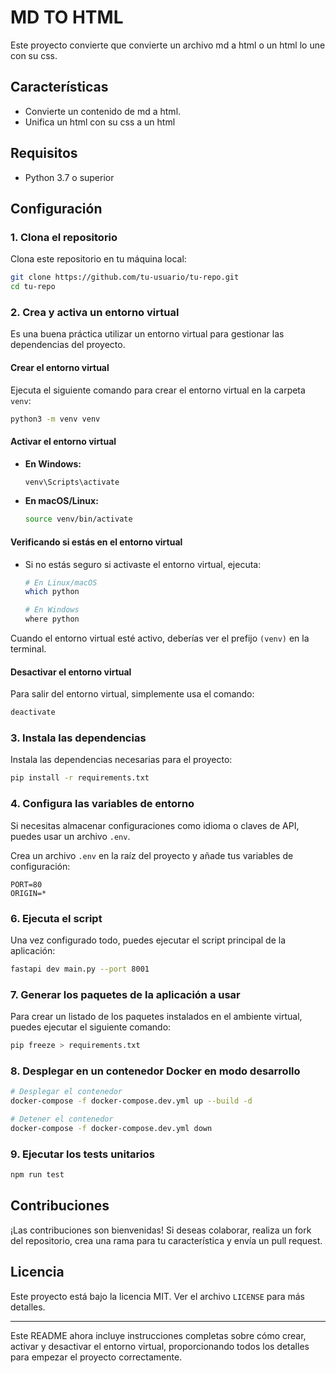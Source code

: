 # MD TO HTML

Este proyecto convierte que convierte un archivo md a html o un html lo une con su css.

## Características

- Convierte un contenido de md a html.
- Unifica un html con su css a un html

## Requisitos

- Python 3.7 o superior

## Configuración

### 1. Clona el repositorio

Clona este repositorio en tu máquina local:

```bash
git clone https://github.com/tu-usuario/tu-repo.git
cd tu-repo
```

### 2. Crea y activa un entorno virtual

Es una buena práctica utilizar un entorno virtual para gestionar las dependencias del proyecto.

#### Crear el entorno virtual

Ejecuta el siguiente comando para crear el entorno virtual en la carpeta `venv`:

```bash
python3 -m venv venv
```

#### Activar el entorno virtual

- **En Windows:**

    ```bash
    venv\Scripts\activate
    ```

- **En macOS/Linux:**

  ```bash
  source venv/bin/activate
  ```

#### Verificando si estás en el entorno virtual

- Si no estás seguro si activaste el entorno virtual, ejecuta:

    ```bash
    # En Linux/macOS
    which python  
    
    # En Windows
    where python  
    ```

Cuando el entorno virtual esté activo, deberías ver el prefijo `(venv)` en la terminal.

#### Desactivar el entorno virtual

Para salir del entorno virtual, simplemente usa el comando:

```bash
deactivate
```

### 3. Instala las dependencias

Instala las dependencias necesarias para el proyecto:

```bash
pip install -r requirements.txt
```

### 4. Configura las variables de entorno

Si necesitas almacenar configuraciones como idioma o claves de API, puedes usar un archivo `.env`. 

Crea un archivo `.env` en la raíz del proyecto y añade tus variables de configuración:

```dotenv
PORT=80
ORIGIN=*
```

### 6. Ejecuta el script

Una vez configurado todo, puedes ejecutar el script principal de la aplicación:

```bash
fastapi dev main.py --port 8001 
```

### 7. Generar los paquetes de la aplicación a usar

Para crear un listado de los paquetes instalados en el ambiente virtual, puedes ejecutar el siguiente comando:

```bash
pip freeze > requirements.txt
```

### 8. Desplegar en un contenedor Docker en modo desarrollo

```bash
# Desplegar el contenedor
docker-compose -f docker-compose.dev.yml up --build -d

# Detener el contenedor
docker-compose -f docker-compose.dev.yml down
```

### 9. Ejecutar los tests unitarios
    
```bash
npm run test  
```

## Contribuciones

¡Las contribuciones son bienvenidas! Si deseas colaborar, realiza un fork del repositorio, crea una rama para tu característica y envía un pull request.

## Licencia

Este proyecto está bajo la licencia MIT. Ver el archivo `LICENSE` para más detalles.

---

Este README ahora incluye instrucciones completas sobre cómo crear, activar y desactivar el entorno virtual, proporcionando todos los detalles para empezar el proyecto correctamente.